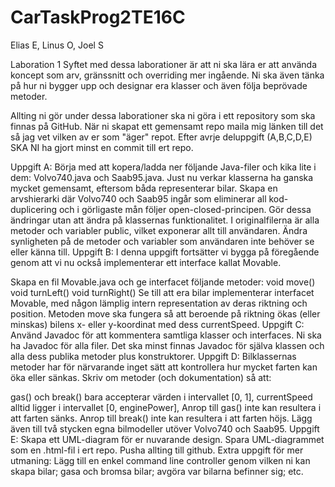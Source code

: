 # CarTaskProg2TE16C
Elias E, Linus O, Joel S

Laboration 1
Syftet med dessa laborationer är att ni ska lära er att använda koncept som arv, gränssnitt och overriding mer ingående. 
Ni ska även tänka på hur ni bygger upp och designar era klasser och även följa beprövade metoder.

Allting ni gör under dessa laborationer ska ni göra i ett repository som ska finnas på GitHub. 
När ni skapat ett gemensamt repo maila mig länken till det så jag vet vilken av er som "äger" repot.
Efter avrje deluppgift (A,B,C,D,E) SKA NI ha gjort minst en commit till ert repo.

Uppgift A:
Börja med att kopera/ladda ner följande Java-filer och kika lite i dem: Volvo740.java och Saab95.java. Just nu verkar klasserna ha ganska mycket gemensamt, eftersom båda representerar bilar.
Skapa en arvshierarki där Volvo740 och Saab95 ingår som eliminerar all kod-duplicering och i görligaste mån följer open-closed-principen. Gör dessa ändringar utan att ändra på klassernas funktionalitet.
I originalfilerna är alla metoder och variabler public, vilket exponerar allt till användaren. Ändra synligheten på de metoder och variabler som användaren inte behöver se eller känna till.
Uppgift B:
I denna uppgift fortsätter vi bygga på föregående genom att vi nu också implementerar ett interface kallat Movable.

Skapa en fil Movable.java och ge interfacet följande metoder:
void move()
void turnLeft()
void turnRight()
Se till att era bilar implementerar interfacet Movable, med någon lämplig intern representation av deras riktning och position.
Metoden move ska fungera så att beroende på riktning ökas (eller minskas) bilens x- eller y-koordinat med dess currentSpeed.
Uppgift C:
Använd Javadoc för att kommentera samtliga klasser och interfaces. Ni ska ha Javadoc för alla filer.
Det ska minst finnas Javadoc för själva klassen och alla dess publika metoder plus konstruktorer.
Uppgift D:
Bilklassernas metoder har för närvarande inget sätt att kontrollera hur mycket farten kan öka eller sänkas.
Skriv om metoder (och dokumentation) så att:

gas() och break() bara accepterar värden i intervallet [0, 1],
currentSpeed alltid ligger i intervallet [0, enginePower],
Anrop till gas() inte kan resultera i att farten sänks.
Anrop till break() inte kan resultera i att farten höjs.
Lägg även till två stycken egna bilmodeller utöver Volvo740 och Saab95.
Uppgift E:
Skapa ett UML-diagram för er nuvarande design.
Spara UML-diagrammet som en .html-fil i ert repo.
Pusha allting till github.
Extra uppgift för mer utmaning:
Lägg till en enkel command line controller genom vilken ni kan skapa bilar; gasa och bromsa bilar; avgöra var bilarna befinner sig; etc.
